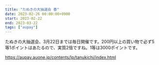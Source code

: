 ```yaml
---
title: "たぬきの大抽選会 春"
date: 2023-02-26 00:00:00+0900
start: 2023-02-22
end: 2023-03-22
tags: ["aupay"]
---
```


たぬきの大抽選会、3月22日までは毎日開催です。200円以上の買い物で必ず5等1ポイントはあたるので、実質2倍ですね。1等は3000ポイントです。

https://aupay.auone.jp/contents/lp/tanukichi/index.html
